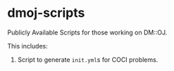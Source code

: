 # dmoj-scripts

Publicly Available Scripts for those working on DM::OJ.

This includes:

1. Script to generate `init.yml`s for COCI problems.
